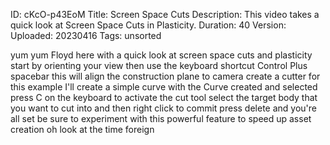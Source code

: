 ID: cKcO-p43EoM
Title: Screen Space Cuts
Description: This video takes a quick look at Screen Space Cuts in Plasticity.
Duration: 40
Version: 
Uploaded: 20230416
Tags: unsorted

yum yum Floyd here with a quick look at
screen space cuts and plasticity start
by orienting your view then use the
keyboard shortcut Control Plus spacebar
this will align the construction plane
to camera create a cutter for this
example I'll create a simple curve with
the Curve created and selected press C
on the keyboard to activate the cut tool
select the target body that you want to
cut into and then right click to commit
press delete and you're all set be sure
to experiment with this powerful feature
to speed up asset creation oh look at
the time
foreign
